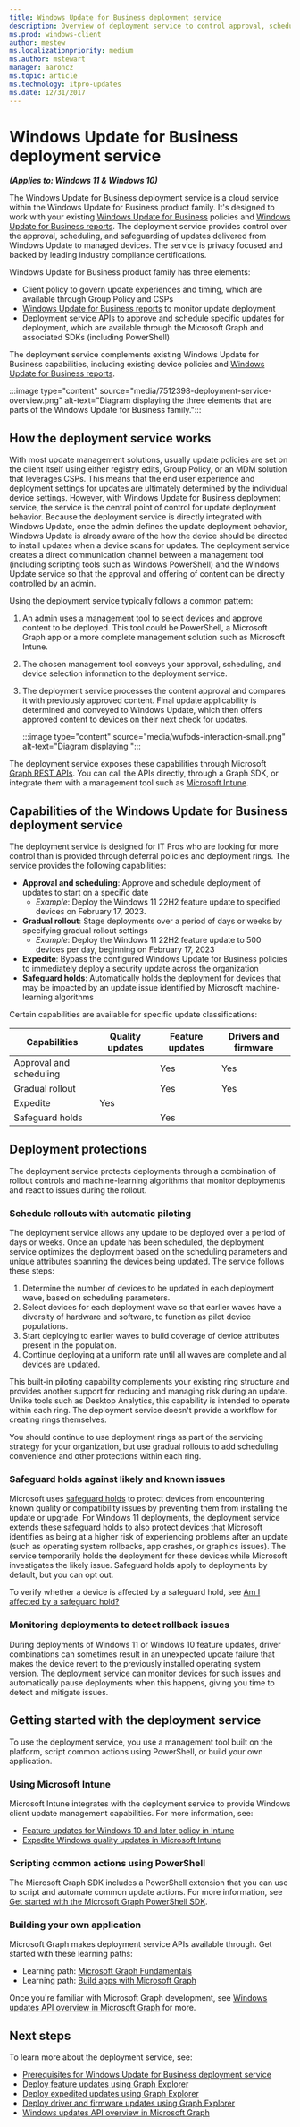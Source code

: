 ```yaml
---
title: Windows Update for Business deployment service
description: Overview of deployment service to control approval, scheduling, and safeguarding of Windows updates
ms.prod: windows-client
author: mestew
ms.localizationpriority: medium
ms.author: mstewart
manager: aaroncz
ms.topic: article
ms.technology: itpro-updates
ms.date: 12/31/2017
---
```


# Windows Update for Business deployment service

***(Applies to: Windows 11 & Windows 10)***

The Windows Update for Business deployment service is a cloud service within the Windows Update for Business product family. It's designed to work with your existing [Windows Update for Business](waas-manage-updates-wufb.md) policies and [Windows Update for Business reports](wufb-reports-overview.md). The deployment service provides control over the approval, scheduling, and safeguarding of updates delivered from Windows Update to managed devices. The service is privacy focused and backed by leading industry compliance certifications.

Windows Update for Business product family has three elements:

- Client policy to govern update experiences and timing, which are available through Group Policy and CSPs
- [Windows Update for Business reports](wufb-reports-overview.md) to monitor update deployment
- Deployment service APIs to approve and schedule specific updates for deployment, which are available through the Microsoft Graph and associated SDKs (including PowerShell)

The deployment service complements existing Windows Update for Business capabilities, including existing device policies and [Windows Update for Business reports](wufb-reports-overview.md).

:::image type="content" source="media/7512398-deployment-service-overview.png" alt-text="Diagram displaying the three elements that are parts of the Windows Update for Business family.":::

## How the deployment service works

With most update management solutions, usually update policies are set on the client itself using either registry edits, Group Policy, or an MDM solution that leverages CSPs. This means that the end user experience and deployment settings for updates are ultimately determined by the individual device settings. However, with Windows Update for Business deployment service, the service is the central point of control for update deployment behavior. Because the deployment service is directly integrated with Windows Update, once the admin defines the update deployment behavior, Windows Update is already aware of the how the device should be directed to install updates when a device scans for updates. The deployment service creates a direct communication channel between a management tool (including scripting tools such as Windows PowerShell) and the Windows Update service so that the approval and offering of content can be directly controlled by an admin.


Using the deployment service typically follows a common pattern:
1. An admin uses a management tool to select devices and approve content to be deployed. This tool could be PowerShell, a Microsoft Graph app or a more complete management solution such as Microsoft Intune.
2. The chosen management tool conveys your approval, scheduling, and device selection information to the deployment service.
3. The deployment service processes the content approval and compares it with previously approved content. Final update applicability is determined and conveyed to Windows Update, which then offers approved content to devices on their next check for updates.

   :::image type="content" source="media/wufbds-interaction-small.png" alt-text="Diagram displaying ":::

The deployment service exposes these capabilities through Microsoft [Graph REST APIs](/graph/overview). You can call the APIs directly, through a Graph SDK, or integrate them with a management tool such as [Microsoft Intune](mem/intune).

## Capabilities of the Windows Update for Business deployment service

The deployment service is designed for IT Pros who are looking for more control than is provided through deferral policies and deployment rings. The service provides the following capabilities:

- **Approval and scheduling**: Approve and schedule deployment of updates to start on a specific date
   - *Example*: Deploy the Windows 11 22H2 feature update to specified devices on February 17, 2023.
- **Gradual rollout**: Stage deployments over a period of days or weeks by specifying gradual rollout settings
  - *Example*: Deploy the Windows 11 22H2 feature update to 500 devices per day, beginning on February 17, 2023
- **Expedite**: Bypass the configured Windows Update for Business policies to immediately deploy a security update across the organization
- **Safeguard holds**: Automatically holds the deployment for devices that may be impacted by an update issue identified by Microsoft machine-learning algorithms

Certain capabilities are available for specific update classifications:

|Capabilities | Quality updates | Feature updates | Drivers and firmware|
|---|---|---|---|
|Approval and scheduling | | Yes | Yes |
|Gradual rollout | | Yes | Yes |
|Expedite | Yes | | |
|Safeguard holds| | Yes | |


## Deployment protections

The deployment service protects deployments through a combination of rollout controls and machine-learning algorithms that monitor deployments and react to issues during the rollout.

### Schedule rollouts with automatic piloting

The deployment service allows any update to be deployed over a period of days or weeks. Once an update has been scheduled, the deployment service optimizes the deployment based on the scheduling parameters and unique attributes spanning the devices being updated. The service follows these steps:

1. Determine the number of devices to be updated in each deployment wave, based on scheduling parameters.
2. Select devices for each deployment wave so that earlier waves have a diversity of hardware and software, to function as pilot device populations.
3. Start deploying to earlier waves to build coverage of device attributes present in the population.
4. Continue deploying at a uniform rate until all waves are complete and all devices are updated.

This built-in piloting capability complements your existing ring structure and provides another support for reducing and managing risk during an update. Unlike tools such as Desktop Analytics, this capability is intended to operate within each ring. The deployment service doesn't provide a workflow for creating rings themselves.

You should continue to use deployment rings as part of the servicing strategy for your organization, but use gradual rollouts to add scheduling convenience and other protections within each ring.

### Safeguard holds against likely and known issues

Microsoft uses [safeguard holds](/windows/deployment/update/safeguard-holds) to protect devices from encountering known quality or compatibility issues by preventing them from installing the update or upgrade. For Windows 11 deployments, the deployment service extends these safeguard holds to also protect devices that Microsoft identifies as being at a higher risk of experiencing problems after an update (such as operating system rollbacks, app crashes, or graphics issues). The service temporarily holds the deployment for these devices while Microsoft investigates the likely issue. Safeguard holds apply to deployments by default, but you can opt out.

To verify whether a device is affected by a safeguard hold, see [Am I affected by a safeguard hold?](/windows/deployment/update/safeguard-holds#am-i-affected-by-a-safeguard-hold)

### Monitoring deployments to detect rollback issues

During deployments of Windows 11 or Windows 10 feature updates, driver combinations can sometimes result in an unexpected update failure that makes the device revert to the previously installed operating system version. The deployment service can monitor devices for such issues and automatically pause deployments when this happens, giving you time to detect and mitigate issues.
## Getting started with the deployment service

To use the deployment service, you use a management tool built on the platform, script common actions using PowerShell, or build your own application.

### Using Microsoft Intune

Microsoft Intune integrates with the deployment service to provide Windows client update management capabilities. For more information, see:

- [Feature updates for Windows 10 and later policy in Intune](/mem/intune/protect/windows-10-feature-updates)
- [Expedite Windows quality updates in Microsoft Intune](/mem/intune/protect/windows-10-expedite-updates)

### Scripting common actions using PowerShell

The Microsoft Graph SDK includes a PowerShell extension that you can use to script and automate common update actions. For more information, see [Get started with the Microsoft Graph PowerShell SDK](/graph/powershell/get-started).

### Building your own application

Microsoft Graph makes deployment service APIs available through. Get started with these learning paths:
- Learning path: [Microsoft Graph Fundamentals](/training/paths/m365-msgraph-fundamentals/)
- Learning path: [Build apps with Microsoft Graph](/training/paths/m365-msgraph-associate/)

Once you're familiar with Microsoft Graph development, see [Windows updates API overview in Microsoft Graph](/graph/windowsupdates-concept-overview) for more.


## Next steps

To learn more about the deployment service, see:

- [Prerequisites for Windows Update for Business deployment service](deployment-service-prerequisites.md)
- [Deploy feature updates using Graph Explorer](deployment-service-feature-updates.md)
- [Deploy expedited updates using Graph Explorer](deployment-service-expedited-updates.md)
- [Deploy driver and firmware updates using Graph Explorer](deployment-service-drivers.md)
- [Windows updates API overview in Microsoft Graph](/graph/windowsupdates-concept-overview)

